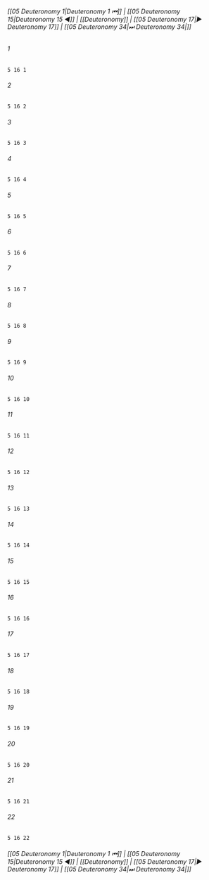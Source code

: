
###### [[05 Deuteronomy 1|Deuteronomy 1 ⏮]] | [[05 Deuteronomy 15|Deuteronomy 15 ◀]] | [[Deuteronomy]] | [[05 Deuteronomy 17|▶ Deuteronomy 17]] | [[05 Deuteronomy 34|⏭ Deuteronomy 34|]]

###### 1
``` verse
5 16 1 
```
###### 2
``` verse
5 16 2 
```
###### 3
``` verse
5 16 3 
```
###### 4
``` verse
5 16 4 
```
###### 5
``` verse
5 16 5 
```
###### 6
``` verse
5 16 6 
```
###### 7
``` verse
5 16 7 
```
###### 8
``` verse
5 16 8 
```
###### 9
``` verse
5 16 9 
```
###### 10
``` verse
5 16 10 
```
###### 11
``` verse
5 16 11 
```
###### 12
``` verse
5 16 12 
```
###### 13
``` verse
5 16 13 
```
###### 14
``` verse
5 16 14 
```
###### 15
``` verse
5 16 15 
```
###### 16
``` verse
5 16 16 
```
###### 17
``` verse
5 16 17 
```
###### 18
``` verse
5 16 18 
```
###### 19
``` verse
5 16 19 
```
###### 20
``` verse
5 16 20 
```
###### 21
``` verse
5 16 21 
```
###### 22
``` verse
5 16 22 
```

###### [[05 Deuteronomy 1|Deuteronomy 1 ⏮]] | [[05 Deuteronomy 15|Deuteronomy 15 ◀]] | [[Deuteronomy]] | [[05 Deuteronomy 17|▶ Deuteronomy 17]] | [[05 Deuteronomy 34|⏭ Deuteronomy 34|]]

